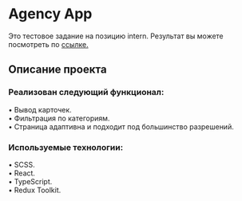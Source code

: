 # Agency App

Это тестовое задание на позицию intern. Результат вы можете посмотреть по [ссылке.](https://shevchenko-stanislav.github.io/agency-app/)

## Описание проекта

### Реализован следующий функционал: 

• Вывод карточек. \
• Фильтрация по категориям. \
• Страница адаптивна и подходит под большинство разрешений. 

### Используемые технологии:

• SCSS. \
• React. \
• TypeScript. \
• Redux Toolkit. 